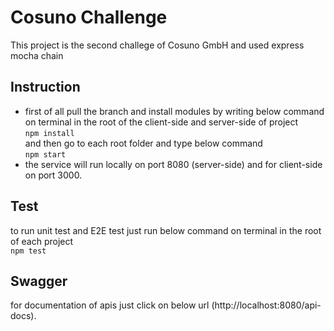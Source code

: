 # Cosuno Challenge

This project is the second challege of Cosuno GmbH and used express mocha chain

## Instruction

-   first of all pull the branch and install modules by writing below command on terminal in the root of the client-side and server-side of project\
    `npm install`\
    and then go to each root folder and type below command\
    `npm start`
-   the service will run locally on port 8080 (server-side) and for client-side on port 3000.

## Test

to run unit test and E2E test just run below command on terminal in the root of each project\
`npm test`

## Swagger

for documentation of apis just click on below url
(http://localhost:8080/api-docs).
